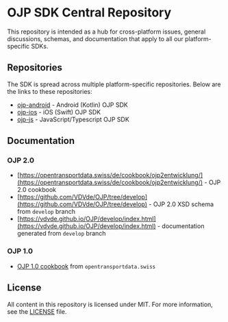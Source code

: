 # OJP SDK Central Repository

This repository is intended as a hub for cross-platform issues, general discussions, schemas, and documentation that apply to all our platform-specific SDKs.

## Repositories

The SDK is spread across multiple platform-specific repositories. Below are the links to these repositories:

- [ojp-android](https://github.com/openTdataCH/ojp-android) - Android (Kotlin) OJP SDK
- [ojp-ios](https://github.com/openTdataCH/ojp-ios) - iOS (Swift) OJP SDK
- [ojp-js](https://github.com/openTdataCH/ojp-js) - JavaScript/Typescript OJP SDK

## Documentation

### OJP 2.0
- [https://opentransportdata.swiss/de/cookbook/ojp2entwicklung/](https://opentransportdata.swiss/de/cookbook/ojp2entwicklung/) - OJP 2.0 cookbook
- [https://github.com/VDVde/OJP/tree/develop](https://github.com/VDVde/OJP/tree/develop) - OJP 2.0 XSD schema from `develop` branch
- [https://vdvde.github.io/OJP/develop/index.html](https://vdvde.github.io/OJP/develop/index.html) - 
documentation generated from `develop` branch

### OJP 1.0

- [OJP 1.0 cookbook](https://opentransportdata.swiss/en/cookbook/open-journey-planner-ojp/) from `opentransportdata.swiss`

## License

All content in this repository is licensed under MIT. For more information, see the [LICENSE](./LICENSE) file.
